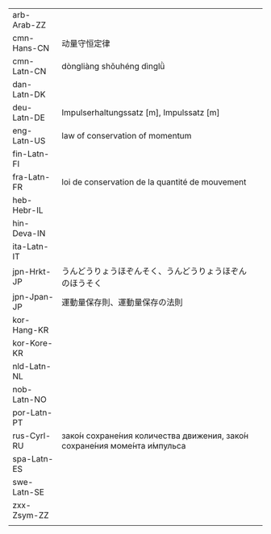 | | | |
|-|-|-|
| arb-Arab-ZZ |  |  |
| cmn-Hans-CN | 动量守恒定律 |  |
| cmn-Latn-CN | dòngliàng shǒuhéng dìnglǜ |  |
| dan-Latn-DK |  |  |
| deu-Latn-DE | Impulserhaltungssatz [m], Impulssatz [m] |  |
| eng-Latn-US | law of conservation of momentum |  |
| fin-Latn-FI |  |  |
| fra-Latn-FR | loi de conservation de la quantité de mouvement |  |
| heb-Hebr-IL |  |  |
| hin-Deva-IN |  |  |
| ita-Latn-IT |  |  |
| jpn-Hrkt-JP | うんどうりょうほぞんそく、うんどうりょうほぞんのほうそく |  |
| jpn-Jpan-JP | 運動量保存則、運動量保存の法則 |  |
| kor-Hang-KR |  |  |
| kor-Kore-KR |  |  |
| nld-Latn-NL |  |  |
| nob-Latn-NO |  |  |
| por-Latn-PT |  |  |
| rus-Cyrl-RU | зако́н сохране́ния количества движения, зако́н сохране́ния моме́нта и́мпульса |  |
| spa-Latn-ES |  |  |
| swe-Latn-SE |  |  |
| zxx-Zsym-ZZ |  |  |
|  |  |  |
